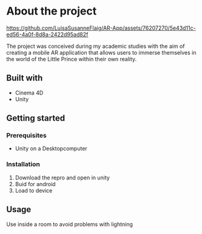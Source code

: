 # About the project
https://github.com/LuisaSusanneFlaig/AR-App/assets/76207270/5e43d11c-ed56-4a0f-8d8a-2422d95ad82f

The project was conceived during my academic studies with the aim of creating a mobile AR application that allows users to immerse themselves in the world of the Little Prince within their own reality.

## Built with

- Cinema 4D
- Unity

## Getting started

### Prerequisites

- Unity on a Desktopcomputer

### Installation

1. Download the repro and open in unity
2. Buid for android
3. Load to device

## Usage

Use inside a room to avoid problems with lightning




 






